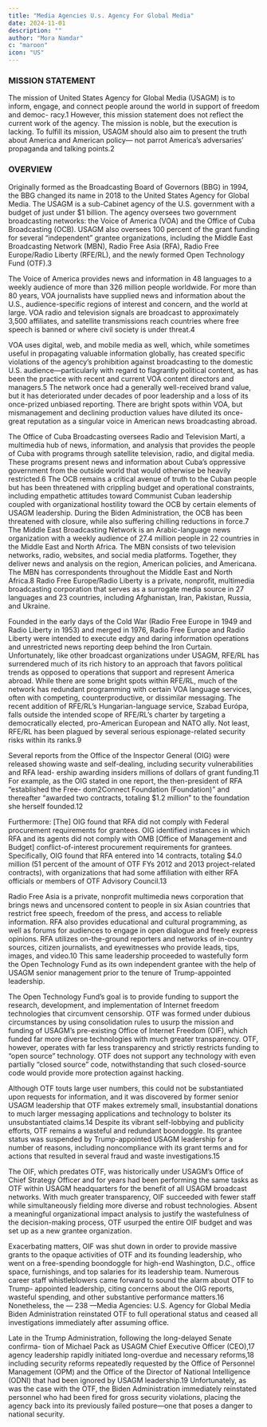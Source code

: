 ```yaml
---
title: "Media Agencies U.s. Agency For Global Media"
date: 2024-11-01
description: ""
author: "Mora Namdar"
c: "maroon"
icon: "US"
---
```




### MISSION STATEMENT

The mission of United States Agency for Global Media (USAGM) is to inform,
engage, and connect people around the world in support of freedom and democ-
racy.1 However, this mission statement does not reflect the current work of the
agency. The mission is noble, but the execution is lacking. To fulfill its mission,
USAGM should also aim to present the truth about America and American policy—
not parrot America’s adversaries’ propaganda and talking points.2


### OVERVIEW

Originally formed as the Broadcasting Board of Governors (BBG) in 1994, the BBG
changed its name in 2018 to the United States Agency for Global Media. The USAGM is
a sub-Cabinet agency of the U.S. government with a budget of just under $1 billion. The
agency oversees two government broadcasting networks: the Voice of America (VOA)
and the Office of Cuba Broadcasting (OCB). USAGM also oversees 100 percent of the
grant funding for several “independent” grantee organizations, including the Middle
East Broadcasting Network (MBN), Radio Free Asia (RFA), Radio Free Europe/Radio
Liberty (RFE/RL), and the newly formed Open Technology Fund (OTF).3

The Voice of America provides news and information in 48 languages to
a weekly audience of more than 326 million people worldwide. For more than 80 years, VOA journalists have supplied news and information about
the U.S., audience-specific regions of interest and concern, and the world at
large. VOA radio and television signals are broadcast to approximately 3,500
affiliates, and satellite transmissions reach countries where free speech is
banned or where civil society is under threat.4

VOA uses digital, web, and mobile media as well, which, while sometimes
useful in propagating valuable information globally, has created specific
violations of the agency’s prohibition against broadcasting to the domestic
U.S. audience—particularly with regard to flagrantly political content, as
has been the practice with recent and current VOA content directors and
managers.5 The network once had a generally well-received brand value,
but it has deteriorated under decades of poor leadership and a loss of its
once-prized unbiased reporting. There are bright spots within VOA, but
mismanagement and declining production values have diluted its once-
great reputation as a singular voice in American news broadcasting abroad.


The Office of Cuba Broadcasting oversees Radio and Television Martí, a
multimedia hub of news, information, and analysis that provides the people
of Cuba with programs through satellite television, radio, and digital media.
These programs present news and information about Cuba’s oppressive
government from the outside world that would otherwise be heavily
restricted.6 The OCB remains a critical avenue of truth to the Cuban people
but has been threatened with crippling budget and operational constraints,
including empathetic attitudes toward Communist Cuban leadership
coupled with organizational hostility toward the OCB by certain elements
of USAGM leadership. During the Biden Administration, the OCB has been
threatened with closure, while also suffering chilling reductions in force.7
The Middle East Broadcasting Network is an Arabic-language news
organization with a weekly audience of 27.4 million people in 22 countries
in the Middle East and North Africa. The MBN consists of two television
networks, radio, websites, and social media platforms. Together, they deliver
news and analysis on the region, American policies, and Americana. The
MBN has correspondents throughout the Middle East and North Africa.8
Radio Free Europe/Radio Liberty is a private, nonprofit, multimedia
broadcasting corporation that serves as a surrogate media source in 27
languages and 23 countries, including Afghanistan, Iran, Pakistan, Russia,
and Ukraine.


Founded in the early days of the Cold War (Radio Free Europe in 1949
and Radio Liberty in 1953) and merged in 1976, Radio Free Europe and
Radio Liberty were intended to execute edgy and daring information
operations and unrestricted news reporting deep behind the Iron Curtain.
Unfortunately, like other broadcast organizations under USAGM, RFE/RL
has surrendered much of its rich history to an approach that favors political
trends as opposed to operations that support and represent America abroad.
While there are some bright spots within RFE/RL, much of the network has
redundant programming with certain VOA language services, often with
competing, counterproductive, or dissimilar messaging.
The recent addition of RFE/RL’s Hungarian-language service, Szabad
Európa, falls outside the intended scope of RFE/RL’s charter by targeting a
democratically elected, pro-American European and NATO ally.
Not least, RFE/RL has been plagued by several serious espionage-related
security risks within its ranks.9

Several reports from the Office of the Inspector General (OIG) were released
showing waste and self-dealing, including security vulnerabilities and RFA lead-
ership awarding insiders millions of dollars of grant funding.11 For example, as
the OIG stated in one report, the then-president of RFA “established the Free-
dom2Connect Foundation (Foundation)” and thereafter “awarded two contracts,
totaling $1.2 million” to the foundation she herself founded.12

Furthermore:
[The] OIG found that RFA did not comply with Federal procurement
requirements for grantees. OIG identified instances in which RFA and
its agents did not comply with OMB [Office of Management and Budget]
conflict-of-interest procurement requirements for grantees. Specifically,
OIG found that RFA entered into 14 contracts, totaling $4.0 million
(51 percent of the amount of OTF FYs 2012 and 2013 project-related
contracts), with organizations that had some affiliation with either RFA
officials or members of OTF Advisory Council.13

Radio Free Asia is a private, nonprofit multimedia news corporation that
brings news and uncensored content to people in six Asian countries that
restrict free speech, freedom of the press, and access to reliable information.
RFA also provides educational and cultural programming, as well as forums
for audiences to engage in open dialogue and freely express opinions. RFA
utilizes on-the-ground reporters and networks of in-country sources, citizen
journalists, and eyewitnesses who provide leads, tips, images, and video.10
This same leadership proceeded to wastefully form the Open Technology
Fund as its own independent grantee with the help of USAGM senior
management prior to the tenure of Trump-appointed leadership.

The Open Technology Fund’s goal is to provide funding to support
the research, development, and implementation of Internet freedom
technologies that circumvent censorship. OTF was formed under dubious
circumstances by using consolidation rules to usurp the mission and
funding of USAGM’s pre-existing Office of Internet Freedom (OIF), which
funded far more diverse technologies with much greater transparency. OTF,
however, operates with far less transparency and strictly restricts funding to
“open source” technology. OTF does not support any technology with even
partially “closed source” code, notwithstanding that such closed-source
code would provide more protection against hacking.

Although OTF touts large user numbers, this could not be substantiated
upon requests for information, and it was discovered by former senior
USAGM leadership that OTF makes extremely small, insubstantial
donations to much larger messaging applications and technology to bolster
its unsubstantiated claims.14 Despite its vibrant self-lobbying and publicity
efforts, OTF remains a wasteful and redundant boondoggle. Its grantee
status was suspended by Trump-appointed USAGM leadership for a number
of reasons, including noncompliance with its grant terms and for actions
that resulted in several fraud and waste investigations.15

The OIF, which predates OTF, was historically under USAGM’s Office of
Chief Strategy Officer and for years had been performing the same tasks as
OTF within USAGM headquarters for the benefit of all USAGM broadcast
networks. With much greater transparency, OIF succeeded with fewer staff
while simultaneously fielding more diverse and robust technologies. Absent
a meaningful organizational impact analysis to justify the wastefulness of
the decision-making process, OTF usurped the entire OIF budget and was
set up as a new grantee organization.

Exacerbating matters, OIF was shut down in order to provide massive
grants to the opaque activities of OTF and its founding leadership, who went
on a free-spending boondoggle for high-end Washington, D.C., office space,
furnishings, and top salaries for its leadership team. Numerous career staff
whistleblowers came forward to sound the alarm about OTF to Trump-
appointed leadership, citing concerns about the OIG reports, wasteful
spending, and other substantive performance matters.16 Nonetheless, the
— 238 —Media Agencies: U.S. Agency for Global Media
Biden Administration reinstated OTF to full operational status and ceased
all investigations immediately after assuming office.

Late in the Trump Administration, following the long-delayed Senate confirma-
tion of Michael Pack as USAGM Chief Executive Officer (CEO),17 agency leadership
rapidly initiated long-overdue and necessary reforms,18 including security reforms
repeatedly requested by the Office of Personnel Management (OPM) and the Office
of the Director of National Intelligence (ODNI) that had been ignored by USAGM
leadership.19 Unfortunately, as was the case with the OTF, the Biden Administration
immediately reinstated personnel who had been fired for gross security violations,
placing the agency back into its previously failed posture—one that poses a danger
to national security.
